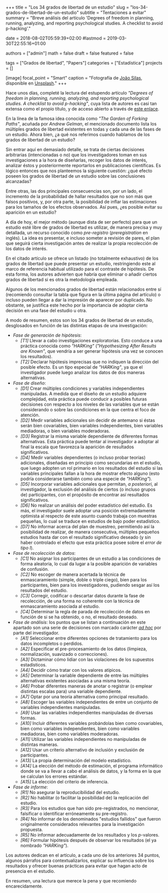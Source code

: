 +++
title = "Los 34 grados de libertad de un estudio"
slug  = "los-34-grados-de-libertad-de-un-estudio"
subtitle = "Tentaciones a evitar"
summary  = "Breve análisis del artículo 'Degrees of freedom in planning, running, analyzing, and reporting psychological studies. A checklist to avoid p-hacking'."

date     = 2018-08-02T05:59:39+02:00
#lastmod = 2019-03-30T22:55:16+01:00

authors  = ["admin"]
math     = false
draft    = false
featured = false

tags       = ["Grados de libertad", "Papers"]
categories = ["Estadística"]
projects   = []

[image]
  focal_point = "Smart"
  caption     = "Fotografía de [João Silas](https://unsplash.com/@joaosilas), disponible en [Unsplash](https://unsplash.com/photos/I_LgQ8JZFGE)."
+++

Hace unos días, completé la lectura del estupendo artículo *"Degrees of freedom in planning, running, analyzing, and reporting psychological studies. A checklist to avoid p-hacking"*, cuya lista de autores es casi tan extensa como el propio título, y de acceso abierto a través de [este enlace](http://journal.frontiersin.org/article/10.3389/fpsyg.2016.01832/abstract). 
<!--more--> 

En la línea de la famosa idea conocida como *"The Garden of Forking Paths"*, acuñada por *Andrew Gelman*, el mencionado documento lista los múltiples grados de libertad existentes en todas y cada una de las fases de un estudio. Ahora bien, ¿a qué nos referimos cuando hablamos de los grados de libertad de un estudio? 

Sin entrar aquí en demasiado detalle, se trata de ciertas decisiones arbitrarias (intencionadas o no) que los investigadores toman en sus investigaciones a la hora de diseñarlas, recoger los datos de interés, analizar éstos y posteriormente reportarlos en publicaciones científicas. Es lógico entonces que nos planteemos la siguiente cuestión: ¿qué efecto poseen los grados de libertad de un estudio sobre las conclusiones alcanzadas? 

Entre otras, las dos principales consecuencias son, por un lado, el incremento de la probabilidad de hallar resultados que no son más que falsos positivos, y, por otra parte, la posibilidad de inflar las estimaciones para los tamaños de los efectos observados. Así pues, ¿es posible evitar su aparición en un estudio? 

A día de hoy, el mejor método (aunque dista de ser perfecto) para que un estudio esté libre de grados de libertad es utilizar, de manera precisa y muy detallada, un recurso conocido como *pre-registro* (*preregistration* en inglés). La idea es presentar, e incluso someter a revisión de pares, el plan que seguirá cierta investigación antes de realizar la propia recolección de los datos de interés.

En el citado artículo se ofrece un listado (no totalmente exhaustivo) de los grados de libertad que puede presentar un estudio, restringiendo este al marco de referencia habitual utilizado para el contraste de hipótesis. De esta forma, los autores advierten que habría que eliminar o añadir ciertos grados de libertad si es otra la metodología empleada.

Algunos de los mencionados grados de libertad están relacionados entre sí (recomiendo consultar la tabla que figura en la última página del artículo) o incluso pueden llegar a dar la impresión de aparecer por duplicado. No obstante, se justifica este hecho por la importancia de adoptar cierta decisión en una fase del estudio u otra.

A modo de resumen, estos son los 34 grados de libertad de un estudio, desglosados en función de las distintas etapas de una investigación:

- *Fase de generación de hipótesis*:
    - *[T1]* Llevar a cabo investigaciones exploratorias. Esto conduce a una práctica conocida como *"HARKing"* (*"Hypothesizing After Results are Known"*, que vendría a ser generar hipótesis una vez se conocen los resultados).
    - *[T2]* Declarar hipótesis imprecisas que no indiquen la dirección del posible efecto. Es un tipo especial de *"HARKing"*, ya que el investigador puede luego analizar los datos de dos maneras alternativas.
- *Fase de diseño*:
    - *[D1]* Crear múltiples condiciones y variables independientes manipuladas. A medida que el diseño de un estudio adquiere complejidad, esta práctica puede conducir a posibles futuras decisiones con respecto a los niveles de las variables que se están considerando o sobre las condiciones en la que centra el foco de atención.
    - *[D2]* Medir variables adicionales sin decidir de antemano si éstas serán bien covariables, bien variables independientes, bien variables mediadoras, o bien variables moderadoras.
    - *[D3]* Registrar la misma variable dependiente de diferentes formas alternativas. Esta práctica puede tentar al investigador a adoptar al final la escala que favorezca la aparición de resultados significativos.
    - *[D4]* Medir variables dependientes (o incluso probar teorías) adicionales, diseñadas en principio como secundarias en el estudio, que luego adopten un rol primario en los resultados del estudio si las variables principales fallan a la hora de mostrar efecto alguno (esto podría considerarse también como una especie de *"HARKing"*).
    - *[D5]* Incorporar variables adicionales que permitan, *a posteriori*, al investigador, la exclusión del análisis de ciertos (o incluso grupos de) participantes, con el propósito de encontrar así resultados significativos.
    - *[D6]* No realizar un análisis del poder estadístico del estudio. Es más, el investigador suele adoptar una posición extremadamente optimista al respecto de este asunto cuando trabaja con muestras pequeñas, lo cual se traduce en estudios de bajo poder estadístico.
    - *[D7]* No informar acerca del plan de muestreo, permitiendo así la posibilidad de realizar, de manera consecutiva, múltiples pequeños estudios hasta dar con el resultado significativo deseado (y sin haber controlado el efecto que esta práctica posee sobre el *error de tipo I*).
- *Fase de recolección de datos*:
    - *[C1]* No asignar los participantes de un estudio a las condiciones de forma aleatoria, lo cual da lugar a la posible aparición de variables de confusión.
    - *[C2]* No escoger de manera acertada la técnica de enmascaramiento (simple, doble o triple ciego), bien para los participantes, bien para los investigadores, pudiendo sesgar así los resultados del estudio.
    - *[C3]* Corregir, codificar o descartar datos durante la fase de recolección, de una forma no coherente con la técnica de enmascaramiento asociada al estudio.
    - *[C4]* Determinar la regla de parada de recolección de datos en función de si se ha obtenido, o no, el resultado deseado.
- *Fase de análisis*: los puntos que se listan a continuación en este apartado son una serie de decisiones con marcado carácter [*ad hoc*](https://es.wikipedia.org/wiki/Ad_hoc) por parte del investigador.
    - *[A1]* Seleccionar entre diferentes opciones de tratamiento para los datos incompletos o perdidos.
    - *[A2]* Especificar el pre-procesamiento de los datos (limpieza, normalización, suavizado o correcciones).
    - *[A3]* Dictaminar cómo lidiar con las violaciones de los supuestos estadísticos.
    - *[A4]* Decidir cómo tratar con los valores atípicos.
    - *[A5]* Determinar la variable dependiente de entre las múltiples alternativas existentes asociadas a una misma teoría.
    - *[A6]* Probar diferentes maneras de anotar o registrar (o emplear distintas escalas para) una variable dependiente.
    - *[A7]* Optar por una teoría alternativa como principal resultado.
    - *[A8]* Escoger las variables independientes de entre un conjunto de variables independientes manipuladas.
    - *[A9]* Usar las variables independientes manipuladas de diversas formas.
    - *[A10]* Incluir diferentes variables probándolas bien como covariables, bien como variables independientes, bien como variables mediadoras, bien como variables moderadoras.
    - *[A11]* Utilizar las variables independientes no manipuladas de distintas maneras.
    - *[A12]* Usar un criterio alternativo de inclusión y exclusión de participantes.
    - *[A13]* La propia determinación del modelo estadístico.
    - *[A14]* La elección del método de estimación, el programa informático donde se va a llevar a cabo el análisis de datos, y la forma en la que se calculan los errores estándar.
    - *[A15]* La elección del criterio de inferencia.
- *Fase de informe*:
    - *[R1]* No asegurar la reproducibilidad del estudio.
    - *[R2]* No habilitar (o facilitar la posibilidad de) la replicación del estudio.
    - *[R3]* Para los estudios que han sido pre-registrados, no mencionar, falsificar o identificar erróneamente su pre-registro.
    - *[R4]* No informar de los denominados "estudios fallidos" que fueron originalmente considerados relevantes para la investigación propuesta.
    - *[R5]* No informar adecuadamente de los resultados y los *p*-valores.
    - *[R6]* Formular hipótesis después de observar los resultados (el ya nombrado *"HARKing"*).

Los autores dedican en el artículo, a cada uno de los anteriores 34 puntos, algunos párrafos para contextualizarlos, explicar su influencia sobre los resultados y ofrecer buenas prácticas para evitar que hagan acto de presencia en el estudio.

En resumen, una lectura que merece la pena y que recomiendo encarecidamente.
